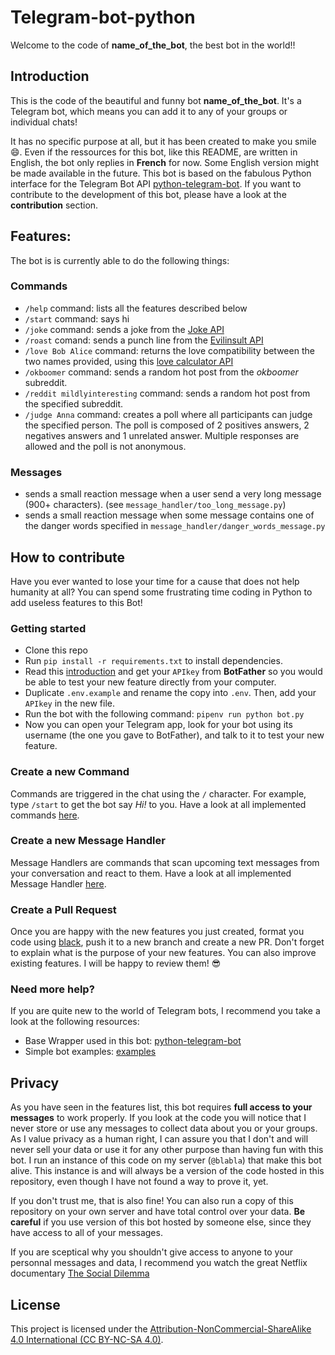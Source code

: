 # Telegram-bot-python
Welcome to the code of **name_of_the_bot**, the best bot in the world!!

## Introduction
This is the code of the beautiful and funny bot **name_of_the_bot**. It's a Telegram bot, which means you can add it to any of your groups or individual chats! 

It has no specific purpose at all, but it has been created to make you smile  :smile:. Even if the ressources for this bot, like this README, are written in English, the bot only replies in **French** for now. Some English version might be made available in the future. This bot is based on the fabulous Python interface for the Telegram Bot API [python-telegram-bot](https://github.com/python-telegram-bot/python-telegram-bot). If you want to contribute to the development of this bot, please have a look at the **contribution** section. 

## Features:
The bot is is currently able to do the following things:

### Commands
- `/help` command: lists all the features described below
- `/start` command: says hi
- `/joke` command: sends a joke from the [Joke API](https://sv443.net/jokeapi/v2/)
- `/roast` comand: sends a punch line from the [Evilinsult API](https://evilinsult.com/api/)
- `/love Bob Alice` command: returns the love compatibility between the two names provided, using this [love calculator API](https://english.api.rakuten.net/ajith/api/love-calculator)
- `/okboomer` command: sends a random hot post from the *okboomer* subreddit.
- `/reddit mildlyinteresting` command: sends a random hot post from the specified subreddit. 
- `/judge Anna` command: creates a poll where all participants can judge the specified person. The poll is composed of 2 positives answers, 2 negatives answers and 1 unrelated answer. Multiple responses are allowed and the poll is not anonymous. 

### Messages
- sends a small reaction message when a user send a very long message (900+ characters). (see `message_handler/too_long_message.py`)
- sends a small reaction message when some message contains one of the danger words specified in `message_handler/danger_words_message.py`

## How to contribute
Have you ever wanted to lose your time for a cause that does not help humanity at all? You can spend some frustrating time coding in Python to add useless features to this Bot!

### Getting started
- Clone this repo
- Run `pip install -r requirements.txt` to install dependencies.
- Read this [introduction](https://core.telegram.org/bots) and get your `APIkey` from **BotFather** so you would be able to test your new feature directly from your computer.
- Duplicate `.env.example` and rename the copy into `.env`. Then, add your `APIkey` in the new file.
- Run the bot with the following command: `pipenv run python bot.py`
- Now you can open your Telegram app, look for your bot using its username (the one you gave to BotFather), and talk to it to test your new feature.

### Create a new Command
Commands are triggered in the chat using the `/` character. For example, type `/start` to get the bot say *Hi!* to you. Have a look at all implemented commands [here](tree/main/command_handler).

### Create a new Message Handler
Message Handlers are commands that scan upcoming text messages from your conversation and react to them. Have a look at all implemented Message Handler [here](tree/main/message_handler).

### Create a Pull Request
Once you are happy with the new features you just created, format you code using [black](https://pypi.org/project/black/), push it to a new branch and create a new PR. Don't forget to explain what is the purpose of your new features. You can also improve existing features. I will be happy to review them! :sunglasses:

### Need more help?
If you are quite new to the world of Telegram bots, I recommend you  take a look at the following resources:
- Base Wrapper used in this bot: [python-telegram-bot](https://python-telegram-bot.org/)
- Simple bot examples: [examples](https://github.com/python-telegram-bot/python-telegram-bot/tree/master/examples)

## Privacy
As you have seen in the features list, this bot requires **full access to your messages** to work properly. If you look at the code you will notice that I never store or use any messages to collect data about you or your groups. As I value privacy as a human right, I can assure you that I don't and will never sell your data or use it for any other purpose than having fun with this bot. I run an instance of this code on my server (`@blabla`) that make this bot alive. This instance is and will always be a version of the code hosted in this repository, even though I have not found a way to prove it, yet.

If you don't trust me, that is also fine! You can also run a copy of this repository on your own server and have total control over your data. **Be careful** if you use version of this bot hosted by someone else, since they have access to all of your messages.

If you are sceptical why you shouldn't give access to anyone to your personnal messages and data, I recommend you watch the great Netflix documentary [The Social Dilemma](https://en.wikipedia.org/wiki/The_Social_Dilemma)

## License
This project is licensed under the [Attribution-NonCommercial-ShareAlike 4.0 International (CC BY-NC-SA 4.0)](https://creativecommons.org/licenses/by-nc-sa/4.0/).

